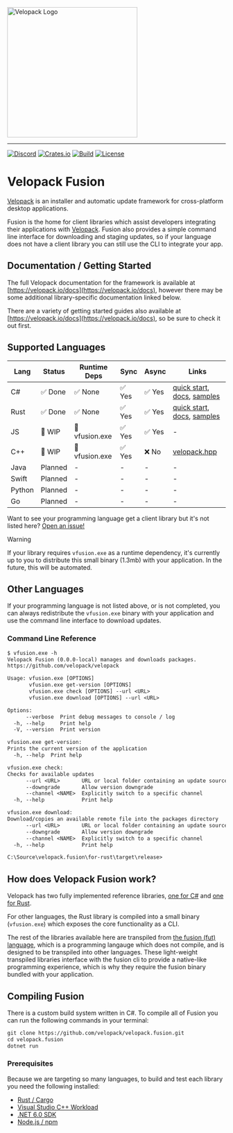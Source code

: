 <a href="https://velopack.io">
<picture>
  <source media="(prefers-color-scheme: dark)" srcset="https://raw.githubusercontent.com/velopack/velopack/master/docfx/images/velopack-white.svg">
  <img alt="Velopack Logo" src="https://raw.githubusercontent.com/velopack/velopack/master/docfx/images/velopack-black.svg" width="300">
</picture>
</a>

---

[![Discord](https://img.shields.io/discord/767856501477343282?style=flat-square&color=purple)](https://discord.gg/CjrCrNzd3F)
[![Crates.io](https://img.shields.io/crates/v/velopack?style=flat-square)](https://crates.io/crates/velopack)
[![Build](https://img.shields.io/github/actions/workflow/status/velopack/velopack.fusion/build.yml?branch=master&style=flat-square)](https://github.com/velopack/velopack.fusion/actions)
[![License](https://img.shields.io/github/license/velopack/velopack.fusion?style=flat-square)](https://github.com/velopack/velopack/blob/master/LICENSE)

# Velopack Fusion

[Velopack](https://velopack.io) is an installer and automatic update framework for cross-platform desktop applications.

Fusion is the home for client libraries which assist developers integrating their applications with [Velopack](https://velopack.io). Fusion also provides a simple command line interface for downloading and staging updates, so if your language does not have a client library you can still use the CLI to integrate your app.

## Documentation / Getting Started
The full Velopack documentation for the framework is available at [https://velopack.io/docs](https://velopack.io/docs), however there may be some additional library-specific documentation linked below.

There are a variety of getting started guides also available at [https://velopack.io/docs](https://velopack.io/docs), so be sure to check it out first.

## Supported Languages

| Lang | Status | Runtime Deps | Sync | Async | Links |
|---|---|---|---|---|---|
| C# | ✅ Done | ✅ None | ✅ Yes | ✅ Yes | [quick start](https://velopack.io/docs/getting-started/csharp.html), [docs](https://velopack.io/docs/updating/overview.html), [samples](https://github.com/velopack/velopack/tree/master/samples) |
| Rust | ✅ Done | ✅ None | ✅ Yes | ✅ Yes | [quick start](https://velopack.io/docs/getting-started/rust.html), [docs](https://docs.rs/velopack), [samples](https://github.com/velopack/velopack.fusion/tree/master/for-rust/samples/iced) |
| JS | 🔶 WIP | 🔶 vfusion.exe | ✅ Yes | ✅ Yes | - |
| C++ | 🔶 WIP | 🔶 vfusion.exe | ✅ Yes | ❌ No | [velopack.hpp](https://github.com/velopack/velopack.fusion/tree/master/for-cpp) |
| Java | Planned | - | - | - | - |
| Swift | Planned | - | - | - | - |
| Python | Planned | - | - | - | - |
| Go | Planned | - | - | - | - |

Want to see your programming language get a client library but it's not listed here? [Open an issue!](https://github.com/velopack/velopack.fusion/issues)

> [!WARNING]
> If your library requires `vfusion.exe` as a runtime dependency, it's currently up to you to distribute this small binary (1.3mb) with your application. In the future, this will be automated.

## Other Languages
If your programming language is not listed above, or is not completed, you can always redistribute the `vfusion.exe` binary with your application and use the command line interface to download updates.

### Command Line Reference
```txt
$ vfusion.exe -h
Velopack Fusion (0.0.0-local) manages and downloads packages.
https://github.com/velopack/velopack

Usage: vfusion.exe [OPTIONS]
       vfusion.exe get-version [OPTIONS]
       vfusion.exe check [OPTIONS] --url <URL>
       vfusion.exe download [OPTIONS] --url <URL>

Options:
      --verbose  Print debug messages to console / log
  -h, --help     Print help
  -V, --version  Print version

vfusion.exe get-version:
Prints the current version of the application
  -h, --help  Print help

vfusion.exe check:
Checks for available updates
      --url <URL>       URL or local folder containing an update source
      --downgrade       Allow version downgrade
      --channel <NAME>  Explicitly switch to a specific channel
  -h, --help            Print help

vfusion.exe download:
Download/copies an available remote file into the packages directory
      --url <URL>       URL or local folder containing an update source
      --downgrade       Allow version downgrade
      --channel <NAME>  Explicitly switch to a specific channel
  -h, --help            Print help

C:\Source\velopack.fusion\for-rust\target\release>
```

## How does Velopack Fusion work?
Velopack has two fully implemented reference libraries, [one for C#](https://github.com/velopack/velopack) and [one for Rust](https://github.com/velopack/velopack.fusion/tree/master/for-rust).

For other languages, the Rust library is compiled into a small binary (`vfusion.exe`) which exposes the core functionality as a CLI. 

The rest of the libraries available here are transpiled from [the fusion (fut) language](https://github.com/fusionlanguage/fut), which is a programming langauge which does not compile, and is designed to be transpiled into other languages. These light-weight transpiled libraries interface with the fusion cli to provide a native-like programming experience, which is why they require the fusion binary bundled with your application. 

## Compiling Fusion
There is a custom build system written in C#. To compile all of Fusion you can run the following commands in your terminal:
```txt
git clone https://github.com/velopack/velopack.fusion.git
cd velopack.fusion
dotnet run
```

### Prerequisites
Because we are targeting so many languages, to build and test each library you need the following installed:
- [Rust / Cargo](https://www.rust-lang.org/tools/install)
- [Visual Studio C++ Workload](https://visualstudio.microsoft.com/downloads/)
- [.NET 6.0 SDK](https://dotnet.microsoft.com/en-us/download/dotnet/6.0)
- [Node.js / npm](https://nodejs.org/en/download)